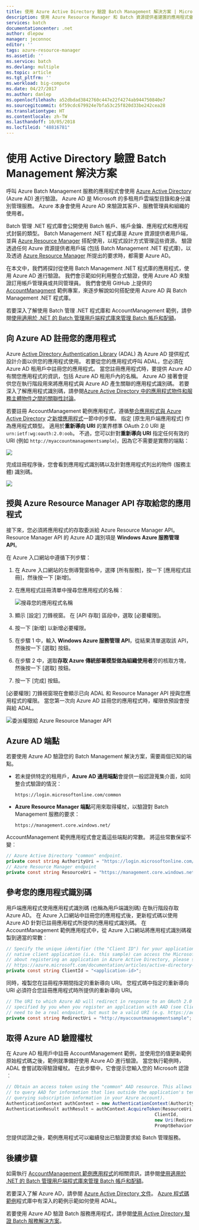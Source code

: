 ```yaml
---
title: 使用 Azure Active Directory 驗證 Batch Management 解決方案 | Microsoft Docs
description: 使用 Azure Resource Manager 和 Batch 資源提供者建置的應用程式會使用 Azure AD 進行驗證。
services: batch
documentationcenter: .net
author: dlepow
manager: jeconnoc
editor: ''
tags: azure-resource-manager
ms.assetid: ''
ms.service: batch
ms.devlang: multiple
ms.topic: article
ms.tgt_pltfrm: ''
ms.workload: big-compute
ms.date: 04/27/2017
ms.author: danlep
ms.openlocfilehash: a52dbdad3842760c447e22f4274ab944750840e7
ms.sourcegitcommit: 6f59cdc679924e7bfa53c25f820d33be242cea28
ms.translationtype: HT
ms.contentlocale: zh-TW
ms.lasthandoff: 10/05/2018
ms.locfileid: "48816781"
---
```

# <a name="authenticate-batch-management-solutions-with-active-directory"></a>使用 Active Directory 驗證 Batch Management 解決方案

呼叫 Azure Batch Management 服務的應用程式會使用 [Azure Active Directory][aad_about] (Azure AD) 進行驗證。 Azure AD 是 Microsoft 的多租用戶雲端型目錄和身分識別管理服務。 Azure 本身會使用 Azure AD 來驗證其客戶、服務管理員和組織的使用者。

Batch 管理 .NET 程式庫會公開使用 Batch 帳戶、帳戶金鑰、應用程式和應用程式封裝的類型。 Batch Management .NET 程式庫是 Azure 資源提供者用戶端，並與 [Azure Resource Manager][resman_overview] 搭配使用，以程式設計方式管理這些資源。 驗證透過任何 Azure 資源提供者用戶端 (包括 Batch Management .NET 程式庫)，以及透過 [Azure Resource Manager][resman_overview] 所提出的要求時，都需要 Azure AD。

在本文中，我們將探討從使用 Batch Management .NET 程式庫的應用程式，使用 Azure AD 進行驗證。 我們會示範如何利用整合式驗證，使用 Azure AD 來驗證訂用帳戶管理員或共同管理員。 我們會使用 GitHub 上提供的 [AccountManagment][acct_mgmt_sample] 範例專案，來逐步解說如何搭配使用 Azure AD 與 Batch Management .NET 程式庫。

若要深入了解使用 Batch 管理 .NET 程式庫和 AccountManagement 範例，請參閱[使用適用於 .NET 的 Batch 管理用戶端程式庫來管理 Batch 帳戶和配額](batch-management-dotnet.md)。

## <a name="register-your-application-with-azure-ad"></a>向 Azure AD 註冊您的應用程式

Azure [Active Directory Authentication Library][aad_adal] (ADAL) 為 Azure AD 提供程式設計介面以供您的應用程式使用。 若要從您的應用程式呼叫 ADAL，您必須在 Azure AD 租用戶中註冊您的應用程式。 當您註冊應用程式時，要提供 Azure AD 有關您應用程式的資訊，包括 Azure AD 租用戶內的名稱。 Azure AD 接著會提供您在執行階段用來將應用程式與 Azure AD 產生關聯的應用程式識別碼。 若要深入了解應用程式識別碼，請參閱[Azure Active Directory 中的應用程式物件和服務主體物件之間的關聯性討論](../active-directory/develop/app-objects-and-service-principals.md)。

若要註冊 AccountManagement 範例應用程式，遵循[整合應用程式與 Azure Active Directory][aad_integrate] 之[新增應用程式](../active-directory/develop/quickstart-v1-add-azure-ad-app.md)一節中的步驟。 指定 [原生用戶端應用程式] 作為應用程式類型。 適用於**重新導向 URI** 的業界標準 OAuth 2.0 URI 是 `urn:ietf:wg:oauth:2.0:oob`。 不過，您可以針對**重新導向 URI** 指定任何有效的 URI (例如 `http://myaccountmanagementsample`)，因為它不需要是實際的端點：

![](./media/batch-aad-auth-management/app-registration-management-plane.png)

完成註冊程序後，您會看到應用程式識別碼以及針對應用程式列出的物件 (服務主體) 識別碼。  

![](./media/batch-aad-auth-management/app-registration-client-id.png)

## <a name="grant-the-azure-resource-manager-api-access-to-your-application"></a>授與 Azure Resource Manager API 存取給您的應用程式

接下來，您必須將應用程式的存取委派給 Azure Resource Manager API。 Resource Manager API 的 Azure AD 識別項是 **Windows Azure 服務管理 API**。

在 Azure 入口網站中遵循下列步驟：

1. 在 Azure 入口網站的左側導覽窗格中，選擇 [所有服務]，按一下 [應用程式註冊]，然後按一下 [新增]。
2. 在應用程式註冊清單中搜尋您應用程式的名稱︰

    ![搜尋您的應用程式名稱](./media/batch-aad-auth-management/search-app-registration.png)

3. 顯示 [設定] 刀鋒視窗。 在 [API 存取] 區段中，選取 [必要權限]。
4. 按一下 [新增] 以新增必要權限。 
5. 在步驟 1 中，輸入 **Windows Azure 服務管理 API**，從結果清單選取該 API，然後按一下 [選取] 按鈕。
6. 在步驟 2 中，選取**存取 Azure 傳統部署模型做為組織使用者**旁的核取方塊，然後按一下 [選取] 按鈕。
7. 按一下 [完成] 按鈕。

[必要權限] 刀鋒視窗現在會顯示已向 ADAL 和 Resource Manager API 授與您應用程式的權限。 當您第一次向 Azure AD 註冊您的應用程式時，權限依預設會授與給 ADAL。

![委派權限給 Azure Resource Manager API](./media/batch-aad-auth-management/required-permissions-management-plane.png)

## <a name="azure-ad-endpoints"></a>Azure AD 端點

若要使用 Azure AD 驗證您的 Batch Management 解決方案，需要兩個已知的端點。

- 若未提供特定的租用戶，**Azure AD 通用端點**會提供一般認證蒐集介面，如同整合式驗證的情況：

    `https://login.microsoftonline.com/common`

- **Azure Resource Manager 端點**可用來取得權杖，以驗證對 Batch Management 服務的要求：

    `https://management.core.windows.net/`

AccountManagement 範例應用程式會定義這些端點的常數。 將這些常數保留不變︰

```csharp
// Azure Active Directory "common" endpoint.
private const string AuthorityUri = "https://login.microsoftonline.com/common";
// Azure Resource Manager endpoint 
private const string ResourceUri = "https://management.core.windows.net/";
```

## <a name="reference-your-application-id"></a>參考您的應用程式識別碼 

用戶端應用程式使用應用程式識別碼 (也稱為用戶端識別碼) 在執行階段存取 Azure AD。 在 Azure 入口網站中註冊您的應用程式後，更新程式碼以使用 Azure AD 針對已註冊應用程式所提供的應用程式識別碼。 在 AccountManagement 範例應用程式中，從 Azure 入口網站將應用程式識別碼複製到適當的常數︰

```csharp
// Specify the unique identifier (the "Client ID") for your application. This is required so that your
// native client application (i.e. this sample) can access the Microsoft Azure AD Graph API. For information
// about registering an application in Azure Active Directory, please see "Adding an Application" here:
// https://azure.microsoft.com/documentation/articles/active-directory-integrating-applications/
private const string ClientId = "<application-id>";
```
同時，複製您在註冊程序期間指定的重新導向 URI。 您程式碼中指定的重新導向 URI 必須符合您註冊應用程式時所提供的重新導向 URI。

```csharp
// The URI to which Azure AD will redirect in response to an OAuth 2.0 request. This value is
// specified by you when you register an application with AAD (see ClientId comment). It does not
// need to be a real endpoint, but must be a valid URI (e.g. https://accountmgmtsampleapp).
private const string RedirectUri = "http://myaccountmanagementsample";
```

## <a name="acquire-an-azure-ad-authentication-token"></a>取得 Azure AD 驗證權杖

在 Azure AD 租用戶中註冊 AccountManagement 範例，並使用您的值更新範例原始程式碼之後，範例就準備好使用 Azure AD 進行驗證。 當您執行範例時，ADAL 會嘗試取得驗證權杖。 在此步驟中，它會提示您輸入您的 Microsoft 認證︰ 

```csharp
// Obtain an access token using the "common" AAD resource. This allows the application
// to query AAD for information that lies outside the application's tenant (such as for
// querying subscription information in your Azure account).
AuthenticationContext authContext = new AuthenticationContext(AuthorityUri);
AuthenticationResult authResult = authContext.AcquireToken(ResourceUri,
                                                        ClientId,
                                                        new Uri(RedirectUri),
                                                        PromptBehavior.Auto);
```

您提供認證之後，範例應用程式可以繼續發出已驗證要求給 Batch 管理服務。 

## <a name="next-steps"></a>後續步驟

如需執行 [AccountManagement 範例應用程式][acct_mgmt_sample]的相關資訊，請參閱[使用適用於 .NET 的 Batch 管理用戶端程式庫來管理 Batch 帳戶和配額](batch-management-dotnet.md)。

若要深入了解 Azure AD，請參閱 [Azure Active Directory 文件](https://docs.microsoft.com/azure/active-directory/)。 [Azure 程式碼範例](https://azure.microsoft.com/resources/samples/?service=active-directory)程式庫中有深入的範例示範如何使用 ADAL。

若要使用 Azure AD 驗證 Batch 服務應用程式，請參閱[使用 Active Directory 驗證 Batch 服務解決方案](batch-aad-auth.md)。 


[aad_about]:../active-directory/fundamentals/active-directory-whatis.md "什麼是 Azure Active Directory？"
[aad_adal]: ../active-directory/active-directory-authentication-libraries.md
[aad_auth_scenarios]:../active-directory/develop/authentication-scenarios.md "Azure AD 的驗證案例"
[aad_integrate]: ../active-directory/active-directory-integrating-applications.md "整合應用程式與 Azure Active Directory"
[acct_mgmt_sample]: https://github.com/Azure/azure-batch-samples/tree/master/CSharp/AccountManagement
[azure_portal]: http://portal.azure.com
[resman_overview]: ../azure-resource-manager/resource-group-overview.md
